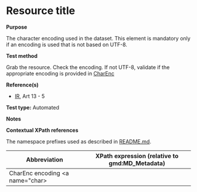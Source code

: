 
# Resource title

**Purpose**	

The character encoding used in the dataset.
This element is mandatory only if an encoding is used that is not based on UTF-8.

**Test method**	

Grab the resource. Check the encoding. If not UTF-8, validate if the appropriate encoding is provided in [CharEnc](#CharEnc)

**Reference(s)**	 

* [IR](./README.md#IR), Art 13 - 5

**Test type:** Automated

**Notes**

**Contextual XPath references**

The namespace prefixes used as described in [README.md](./README.md#namespaces).

Abbreviation                                   |  XPath expression (relative to gmd:MD_Metadata)
-----------------------------------------------| -------------------------------------------------------------------------
CharEnc encoding <a name="char></a>          |
